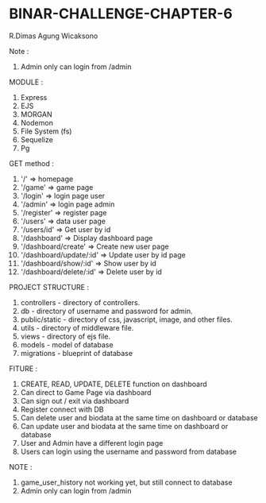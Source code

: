 # BINAR-CHALLENGE-CHAPTER-6
R.Dimas Agung Wicaksono

Note :
1. Admin only can login from /admin

MODULE :
1. Express
2. EJS
3. MORGAN
4. Nodemon
5. File System (fs)
6. Sequelize
7. Pg

GET method :
1. '/' => homepage
2. '/game' => game page
3. '/login' => login page user
4. '/admin' => login page admin
5. '/register' => register page
6. '/users' => data user page
7. '/users/id' => Get user by id
8. '/dashboard' => Display dashboard page
9. '/dashboard/create' => Create new user page
10. '/dashboard/update/:id' => Update user by id page
11. '/dashboard/show/:id' => Show user by id
12. '/dashboard/delete/:id' => Delete user by id


PROJECT STRUCTURE :
1. controllers - directory of controllers.
2. db - directory of username and password for admin.
3. public/static - directory of css, javascript, image, and other files.
4. utils - directory of middleware file.
5. views - directory of ejs file.
6. models - model of database
7. migrations - blueprint of database

FITURE :
1. CREATE, READ, UPDATE, DELETE function on dashboard
2. Can direct to Game Page via dashboard
3. Can sign out / exit via dashboard
4. Register connect with DB
5. Can delete user and biodata at the same time on dashboard or database
6. Can update user and biodata at the same time on dashboard or database
7. User and Admin have a different login page
8. Users can login using the username and password from database

NOTE :
1. game_user_history not working yet, but still connect to database
2. Admin only can login from /admin




